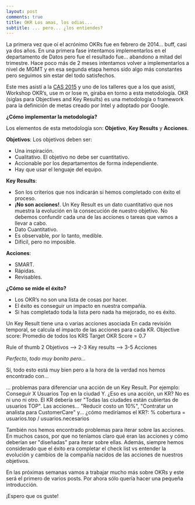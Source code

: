 ```yaml
---
layout: post
comments: true
title: OKR Los amas, los odias...
subtitle: ... pero... ¿los entiendes?
---
```


La primera vez que oí el acrónimo OKRs fue en febrero de 2014... buff, casi ya dos años. En una primera fase intentamos implementarlos en el departamento de Datos pero fue el resultado fue... abandono a mitad del trimestre. Hace poco más de 2 meses intentamos volver a implementarlos a nivel de MGMT y en esa segunda etapa hemos sido algo más constantes pero seguimos sin estar del todo satisfechos.

Este mes asistí a la [CAS 2015](http://cas2015.agile-spain.org/) y uno de los talleres que a los que asistí, Workshop OKR’s, use m or lose m, giraba en torno a esta metodología. OKR (siglas para Objectives and Key Results) es una metodología o framework para la definición de metas creado por Intel y adoptado por Google. 

**¿Cómo implementar la metodología?**

Los elementos de esta metodología son: **Objetivo**, **Key Results** y **Acciones**.

**Objetivos**: Los objetivos deben ser:

* Una inspiración. 
* Cualitativo. El objetivo no debe ser cuantitativo. 
* Accionable por los departamentos de forma independiente. 
* Hay que usar el lenguaje del equipo.

**Key Results**:

* Son los criterios que nos indicarán si hemos completado con éxito el proceso.
* **¡No son acciones!**. Un Key Result es un dato cuantitativo que nos muestra la evolución en la consecución de nuestro objetivo. No debemos confundir cada una de las acciones o tareas que vamos a llevar a cabo.
* Dato Cuantitativo. 
* Es observable, por lo tanto, medible.
* Difícil, pero no imposible.

**Acciones**:

* SMART.
* Rápidas.
* Revisables.

**¿Cómo se mide el éxito?**

* Los OKR’s no son una lista de cosas por hacer. 
* El éxito es conseguir un impacto en nuestra compañía.
* Si has completado toda la lista pero nada ha mejorado, no es éxito. 

Un Key Result tiene una o varias acciones asociada  En cada revisión temporal, se calcula el impacto de las acciones para cada KR.
Objective score: Promedio de todos los KRS 
Target OKR Score = 0.7

Rule of thumb 
2 Objetivos —> 2-3 Key results —> 3-5 Acciones


*Perfecto, todo muy bonito pero...*

Sí, todo esto está muy bien pero a la hora de la verdad nos hemos encontrado con...

... problemas para diferenciar una acción de un Key Result. Por ejemplo: Conseguir X Usuarios Top en la ciudad Y. ¿Eso es una acción, un KR? No es ni uno ni otro. El KR debería ser "Todas las ciudades están cubiertas de usuarios TOP". Las acciones... "Reducir costo un 10%", "Contratar un analista para CustomerCare" y... ¿cómo mediríamos el KR?: % cobertura = usuarios.top / usuarios.necesarios


También nos hemos encontrado problemas para iterar sobre las acciones. En muchos casos, por que no teníamos claro qué eran las acciones y cómo deberían ser "diseñadas" para iterar sobre ellas. Además, siempre hemos considerado que el éxito era completar el check list vs entender la evolución y cambios de la compañía nacidos de las acciones de nuestros objetivos.

En las próximas semanas vamos a trabajar mucho más sobre OKRs y este será el primero de varios posts. Por ahora sólo quería hacer una pequeña introducción.

¡Espero que os guste!